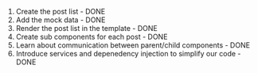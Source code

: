 1. Create the post list - DONE
2. Add the mock data - DONE
3. Render the post list in the template - DONE
4. Create sub components for each post - DONE
5. Learn about communication between parent/child components - DONE
6. Introduce services and depenedency injection to simplify our code - DONE
